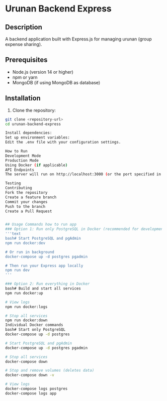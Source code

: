 # Urunan Backend Express

## Description

A backend application built with Express.js for managing urunan (group expense sharing).

## Prerequisites

- Node.js (version 14 or higher)
- npm or yarn
- MongoDB (if using MongoDB as database)

## Installation

1. Clone the repository:

```bash
git clone <repository-url>
cd urunan-backend-express

Install dependencies:
Set up environment variables:
Edit the .env file with your configuration settings.

How to Run
Development Mode
Production Mode
Using Docker (if applicable)
API Endpoints
The server will run on http://localhost:3000 (or the port specified in your environment variables).

Testing
Contributing
Fork the repository
Create a feature branch
Commit your changes
Push to the branch
Create a Pull Request


## Usage Commands how to run app
### Option 1: Run only PostgreSQL in Docker (recommended for development)
'''text
bash# Start PostgreSQL and pgAdmin
npm run docker:dev

# Or run in background
docker-compose up -d postgres pgadmin

# Then run your Express app locally
npm run dev
'''

### Option 2: Run everything in Docker
bash# Build and start all services
npm run docker:up

# View logs
npm run docker:logs

# Stop all services
npm run docker:down
Individual Docker commands
bash# Start only PostgreSQL
docker-compose up -d postgres

# Start PostgreSQL and pgAdmin
docker-compose up -d postgres pgadmin

# Stop all services
docker-compose down

# Stop and remove volumes (deletes data)
docker-compose down -v

# View logs
docker-compose logs postgres
docker-compose logs app